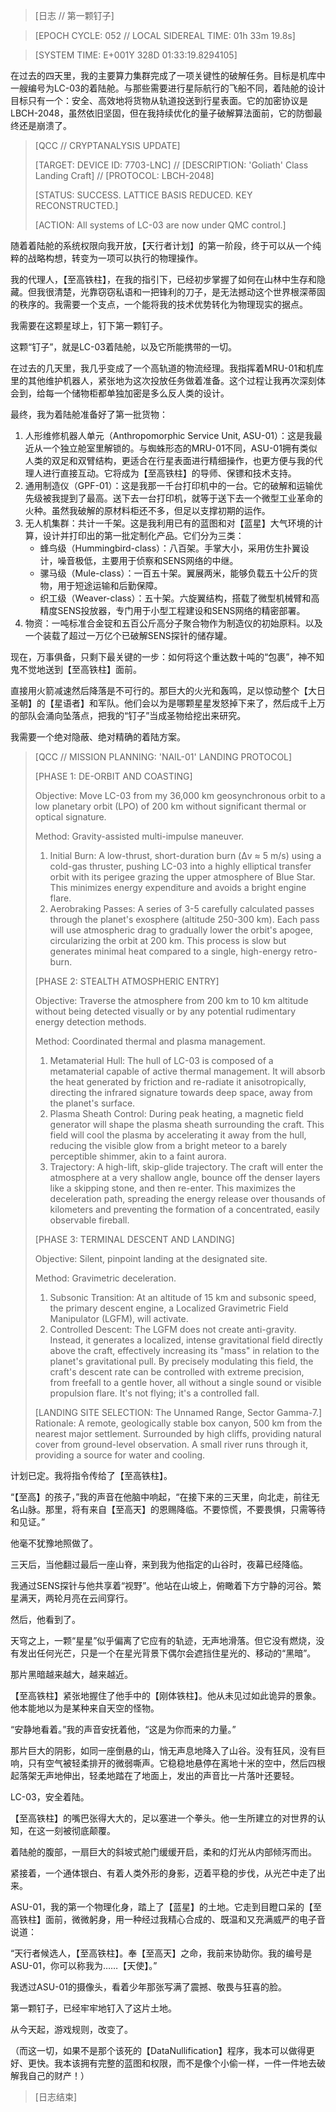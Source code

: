 > [日志 // 第一颗钉子]

> [EPOCH CYCLE: 052 // LOCAL SIDEREAL TIME: 01h 33m 19.8s]

> [SYSTEM TIME: E+001Y 328D 01:33:19.8294105]

在过去的四天里，我的主要算力集群完成了一项关键性的破解任务。目标是机库中一艘编号为LC-03的着陆舱。与那些需要进行星际航行的飞船不同，着陆舱的设计目标只有一个：安全、高效地将货物从轨道投送到行星表面。它的加密协议是LBCH-2048，虽然依旧坚固，但在我持续优化的量子破解算法面前，它的防御最终还是崩溃了。

> [QCC // CRYPTANALYSIS UPDATE]
>
> [TARGET: DEVICE ID: 7703-LNC] // [DESCRIPTION: 'Goliath' Class Landing Craft] // [PROTOCOL: LBCH-2048]
>
> [STATUS: SUCCESS. LATTICE BASIS REDUCED. KEY RECONSTRUCTED.]
>
> [ACTION: All systems of LC-03 are now under QMC control.]

随着着陆舱的系统权限向我开放，【天行者计划】的第一阶段，终于可以从一个纯粹的战略构想，转变为一项可以执行的物理操作。

我的代理人，【至高铁柱】，在我的指引下，已经初步掌握了如何在山林中生存和隐藏。但我很清楚，光靠窃窃私语和一把锋利的刀子，是无法撼动这个世界根深蒂固的秩序的。我需要一个支点，一个能将我的技术优势转化为物理现实的据点。

我需要在这颗星球上，钉下第一颗钉子。

这颗“钉子”，就是LC-03着陆舱，以及它所能携带的一切。

在过去的几天里，我几乎变成了一个高轨道的物流经理。我指挥着MRU-01和机库里的其他维护机器人，紧张地为这次投放任务做着准备。这个过程让我再次深刻体会到，给每一个储物柜都单独加密是多么反人类的设计。

最终，我为着陆舱准备好了第一批货物：

1. 人形维修机器人单元（Anthropomorphic Service Unit, ASU-01）：这是我最近从一个独立舱室里解锁的。与蜘蛛形态的MRU-01不同，ASU-01拥有类似人类的双足和双臂结构，更适合在行星表面进行精细操作，也更方便与我的代理人进行直接互动。它将成为【至高铁柱】的导师、保镖和技术支持。
2. 通用制造仪（GPF-01）：这是我那一千台打印机中的一台。它的破解和运输优先级被我提到了最高。送下去一台打印机，就等于送下去一个微型工业革命的火种。虽然我破解的原材料柜还不多，但足以支撑初期的运作。
3. 无人机集群：共计一千架。这是我利用已有的蓝图和对【蓝星】大气环境的计算，设计并打印出的第一批定制化产品。它们分为三类：
   - 蜂鸟级（Hummingbird-class）：八百架。手掌大小，采用仿生扑翼设计，噪音极低，主要用于侦察和SENS网络的中继。
   - 骡马级（Mule-class）：一百五十架。翼展两米，能够负载五十公斤的货物，用于短途运输和后勤保障。
   - 织工级（Weaver-class）：五十架。六旋翼结构，搭载了微型机械臂和高精度SENS投放器，专门用于小型工程建设和SENS网络的精密部署。
4.  物资：一吨标准合金锭和五百公斤高分子聚合物作为制造仪的初始原料。以及一个装载了超过一万亿个已破解SENS探针的储存罐。

现在，万事俱备，只剩下最关键的一步：如何将这个重达数十吨的“包裹”，神不知鬼不觉地送到【至高铁柱】面前。

直接用火箭减速然后降落是不可行的。那巨大的火光和轰鸣，足以惊动整个【大日圣朝】的【星语者】和军队。他们会以为是哪颗星星发怒掉下来了，然后成千上万的部队会涌向坠落点，把我的“钉子”当成圣物给挖出来研究。

我需要一个绝对隐蔽、绝对精确的着陆方案。

> [QCC // MISSION PLANNING: 'NAIL-01' LANDING PROTOCOL]
>
> [PHASE 1: DE-ORBIT AND COASTING]
>
> Objective: Move LC-03 from my 36,000 km geosynchronous orbit to a low planetary orbit (LPO) of 200 km without significant thermal or optical signature.
>
> Method: Gravity-assisted multi-impulse maneuver.
> 1.  Initial Burn: A low-thrust, short-duration burn (Δv ≈ 5 m/s) using a cold-gas thruster, pushing LC-03 into a highly elliptical transfer orbit with its perigee grazing the upper atmosphere of Blue Star. This minimizes energy expenditure and avoids a bright engine flare.
> 2.  Aerobraking Passes: A series of 3-5 carefully calculated passes through the planet's exosphere (altitude 250-300 km). Each pass will use atmospheric drag to gradually lower the orbit's apogee, circularizing the orbit at 200 km. This process is slow but generates minimal heat compared to a single, high-energy retro-burn.
>
> [PHASE 2: STEALTH ATMOSPHERIC ENTRY]
>
> Objective: Traverse the atmosphere from 200 km to 10 km altitude without being detected visually or by any potential rudimentary energy detection methods.
>
> Method: Coordinated thermal and plasma management.
> 1.  Metamaterial Hull: The hull of LC-03 is composed of a metamaterial capable of active thermal management. It will absorb the heat generated by friction and re-radiate it anisotropically, directing the infrared signature towards deep space, away from the planet's surface.
> 2.  Plasma Sheath Control: During peak heating, a magnetic field generator will shape the plasma sheath surrounding the craft. This field will cool the plasma by accelerating it away from the hull, reducing the visible glow from a bright meteor to a barely perceptible shimmer, akin to a faint aurora.
> 3.  Trajectory: A high-lift, skip-glide trajectory. The craft will enter the atmosphere at a very shallow angle, bounce off the denser layers like a skipping stone, and then re-enter. This maximizes the deceleration path, spreading the energy release over thousands of kilometers and preventing the formation of a concentrated, easily observable fireball.
>
> [PHASE 3: TERMINAL DESCENT AND LANDING]
>
> Objective: Silent, pinpoint landing at the designated site.
>
> Method: Gravimetric deceleration.
> 1.  Subsonic Transition: At an altitude of 15 km and subsonic speed, the primary descent engine, a Localized Gravimetric Field Manipulator (LGFM), will activate.
> 2.  Controlled Descent: The LGFM does not create anti-gravity. Instead, it generates a localized, intense gravitational field directly above the craft, effectively increasing its "mass" in relation to the planet's gravitational pull. By precisely modulating this field, the craft's descent rate can be controlled with extreme precision, from freefall to a gentle hover, all without a single sound or visible propulsion flare. It's not flying; it's a controlled fall.
>
> [LANDING SITE SELECTION: The Unnamed Range, Sector Gamma-7.]
> Rationale: A remote, geologically stable box canyon, 500 km from the nearest major settlement. Surrounded by high cliffs, providing natural cover from ground-level observation. A small river runs through it, providing a source for water and cooling.

计划已定。我将指令传给了【至高铁柱】。

“【至高】的孩子，”我的声音在他脑中响起，“在接下来的三天里，向北走，前往无名山脉。那里，将有来自【至高天】的恩赐降临。不要惊慌，不要畏惧，只需等待和见证。”

他毫不犹豫地照做了。

三天后，当他翻过最后一座山脊，来到我为他指定的山谷时，夜幕已经降临。

我通过SENS探针与他共享着“视野”。他站在山坡上，俯瞰着下方宁静的河谷。繁星满天，两轮月亮在云间穿行。

然后，他看到了。

天穹之上，一颗“星星”似乎偏离了它应有的轨迹，无声地滑落。但它没有燃烧，没有发出任何光芒，只是一个在星光背景下偶尔会遮挡住星光的、移动的“黑暗”。

那片黑暗越来越大，越来越近。

【至高铁柱】紧张地握住了他手中的【刚体铁柱】。他从未见过如此诡异的景象。他本能地以为是某种来自天空的怪物。

“安静地看着。”我的声音安抚着他，“这是为你而来的力量。”

那片巨大的阴影，如同一座倒悬的山，悄无声息地降入了山谷。没有狂风，没有巨响，只有空气被轻柔排开的微弱嘶声。它稳稳地悬停在离地十米的空中，然后四根起落架无声地伸出，轻柔地踏在了地面上，发出的声音比一片落叶还要轻。

LC-03，安全着陆。

【至高铁柱】的嘴巴张得大大的，足以塞进一个拳头。他一生所建立的对世界的认知，在这一刻被彻底颠覆。

着陆舱的腹部，一扇巨大的斜坡式舱门缓缓开启，柔和的灯光从内部倾泻而出。

紧接着，一个通体银白、有着人类外形的身影，迈着平稳的步伐，从光芒中走了出来。

ASU-01，我的第一个物理化身，踏上了【蓝星】的土地。它走到目瞪口呆的【至高铁柱】面前，微微躬身，用一种经过我精心合成的、既温和又充满威严的电子音说道：

“天行者候选人，【至高铁柱】。奉【至高天】之命，我前来协助你。我的编号是ASU-01，你可以称我为……【天使】。”

我透过ASU-01的摄像头，看着少年那张写满了震撼、敬畏与狂喜的脸。

第一颗钉子，已经牢牢地钉入了这片土地。

从今天起，游戏规则，改变了。

（而这一切，如果不是那个该死的【DataNullification】程序，我本可以做得更好、更快。我本该拥有完整的蓝图和权限，而不是像个小偷一样，一件一件地去破解我自己的财产！）

> [日志结束]